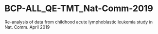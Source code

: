 # BCP-ALL_QE-TMT_Nat-Comm-2019
Re-analysis of data from childhood acute lymphoblastic leukemia study in Nat. Comm. April 2019
